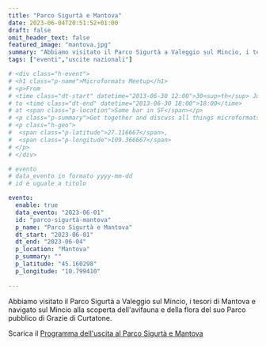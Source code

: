 ```yaml
---
title: "Parco Sigurtà e Mantova"
date: 2023-06-04T20:51:52+01:00
draft: false
omit_header_text: false
featured_image: "mantova.jpg"
summary: "Abbiamo visitato il Parco Sigurtà a Valeggio sul Mincio, i tesori di Mantova e ..."
tags: ["eventi","uscite nazionali"]

# <div class="h-event">
# <h1 class="p-name">Microformats Meetup</h1>
# <p>From 
# <time class="dt-start" datetime="2013-06-30 12:00">30<sup>th</sup> June 2013, 12:00</time>
# to <time class="dt-end" datetime="2013-06-30 18:00">18:00</time>
# at <span class="p-location">Some bar in SF</span></p>
# <p class="p-summary">Get together and discuss all things microformats-related.</p>
# <p class="h-geo">
#  <span class="p-latitude">27.116667</span>,
#  <span class="p-longitude">109.366667</span>
# </p>
# </div>

# evento 
# data_evento in formato yyyy-mm-dd
# id è uguale a titolo

evento:
  enable: true
  data_evento: "2023-06-01"
  id: "parco-sigurtà-mantova"
  p_name: "Parco Sigurtà e Mantova"
  dt_start: "2023-06-01"
  dt_end: "2023-06-04"
  p_location: "Mantova"
  p_summary: ""
  p_latitude: "45.160298" 
  p_longitude: "10.799410"
  
---
```


Abbiamo visitato il Parco Sigurtà a Valeggio sul Mincio, i tesori di Mantova e navigato sul Mincio alla scoperta dell'avifauna e della flora del suo Parco pubblico di Grazie di Curtatone.

Scarica il [Programma dell'uscita al Parco Sigurtà e Mantova](ProgrammaParcoSigurtaMantova.pdf)